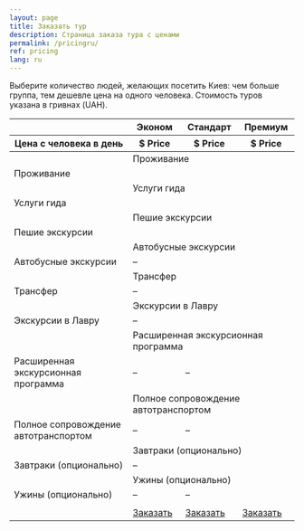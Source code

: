 ```yaml
---
layout: page
title: Заказать тур
description: Страница заказа тура с ценами
permalink: /pricingru/
ref: pricing
lang: ru
---
```


Выберите количество людей, желающих посетить Киев: чем больше группа, тем дешевле цена на одного человека. Стоимость туров указана в гривнах (UAH).

<div id="range"></div>

<div class="comparison">
  <table>
    <thead>
      <tr>
        <th class="tl tl2"></th>
        <th class="product" style="border-top-left-radius: 5px; border-left:0px;">Эконом</th>
        <th class="product">Стандарт</th>
        <th class="product" style="border-top-right-radius: 5px; border-right:0px;">Премиум</th>
      </tr>
      <tr>
        <th>Цена с человека в день</th>
        <th class="price-info">
          <div class="price-now"><span id="price-eco">$ Price</span>
          <span>  </span>
          </div>
        </th>
        <th class="price-info">
          <div class="price-now"><span id="price-std">$ Price</span>
          <span>  </span>
          </div>
        </th>
        <th class="price-info">
          <div class="price-now"><span id="price-prm">$ Price</span>
          <span>  </span>
          </div>
        </th>
      </tr>
    </thead>
    <tbody>
      <tr>
        <td> </td>
        <td colspan="3">Проживание</td>
      </tr>
      <tr class="compare-row">
        <td>Проживание</td>
        <td><i class="fa fa-check"></i></td>
        <td><i class="fa fa-check"></i></td>
        <td><i class="fa fa-check"></i></td>
      </tr>
      <tr>
        <td> </td>
        <td colspan="3">Услуги гида</td>
      </tr>
      <tr>
        <td>Услуги гида</td>
        <td><i class="fa fa-check"></i></td>
        <td><i class="fa fa-check"></i></td>
        <td><i class="fa fa-check"></i></td>
      </tr>
      <tr>
        <td> </td>
        <td colspan="3">Пешие экскурсии</td>
      </tr>
      <tr class="compare-row">
        <td>Пешие экскурсии</td>
        <td><i class="fa fa-check"></i></td>
        <td><i class="fa fa-check"></i></td>
        <td><i class="fa fa-check"></i></td>
      </tr>
      <tr>
        <td> </td>
        <td colspan="4">Автобусные экскурсии</td>
      </tr>
      <tr>
        <td>Автобусные экскурсии</td>
        <td><span>–</span></td>
        <td><i class="fa fa-check"></i></td>
        <td><i class="fa fa-check"></i></td>
      </tr>
      <tr>
        <td> </td>
        <td colspan="3">Трансфер</td>
      </tr>
      <tr class="compare-row">
        <td>Трансфер</td>
        <td><span>–</span></td>
        <td><i class="fa fa-check"></i></td>
        <td><i class="fa fa-check"></i></td>
      </tr>
      <tr>
        <td> </td>
        <td colspan="4">Экскурсии в Лавру</td>
      </tr>
      <tr>
        <td>Экскурсии в Лавру</td>
        <td><span>–</span></td>
        <td><i class="fa fa-check"></i></td>
        <td><i class="fa fa-check"></i></td>
      </tr>
      <tr>
        <td> </td>
        <td colspan="3">Расширенная экскурсионная программа</td>
      </tr>
      <tr class="compare-row">
        <td>Расширенная экскурсионная программа</td>
        <td><span>–</span></td>
        <td><span>–</span></td>
        <td><i class="fa fa-check"></i></td>
      </tr>
      <tr>
        <td> </td>
        <td colspan="3">Полное сопровождение автотранспортом</td>
      </tr>
      <tr>
        <td>Полное сопровождение автотранспортом</td>
        <td><span>–</span></td>
        <td><span>–</span></td>
        <td><i class="fa fa-check"></i></td>
      </tr>
      <tr>
        <td> </td>
        <td colspan="3">Завтраки (опционально)</td>
      </tr>
      <tr class="compare-row">
        <td>Завтраки (опционально)</td>
        <td><span>–</span></td>
        <td><i class="fa fa-check"></i></td>
        <td><i class="fa fa-check"></i></td>
      </tr>
      <tr>
        <td> </td>
        <td colspan="3">Ужины (опционально)</td>
      </tr>
      <tr>
        <td>Ужины (опционально)</td>
        <td><span>–</span></td>
        <td><span>–</span></td>
        <td><i class="fa fa-check"></i></td>
      </tr>
      <tr>
        <td> </td>
      </tr>
      <tr class="compare-row">
        <td></td>
        <td><a id="eco-btn" href="#order" class="btn btn-row">Заказать<span class="hide-mobile"></span></a></td>
        <td><a id="std-btn" href="#order" class="btn btn-row">Заказать<span class="hide-mobile"></span></a></td>
        <td><a id="prm-btn" href="#order" class="btn btn-row">Заказать<span class="hide-mobile"></span></a></td>
      </tr>
    </tbody>
  </table>

</div>



<form id="submit-form" style="display:none" action="http://formspree.io/inkyiv.info@gmail.com" method="POST">
  <div class="input-row">
    <h2 class="inp"><a name="order" class="anchor" aria-hidden="true"></a>Заказ</h2>
  </div>
  <div class="input-row">
    <input type="hidden" name="_next" value="{{ site.baseurl }}/ackru/" />
    <input id="subject" type="hidden" name="_subject" />
    <input type="hidden" name="pricing-plan" />
    <input type="hidden" name="guests-number" />
    <input type="hidden" name="duration" />
    <input type="hidden" name="price" />
  </div>
  <div class="input-row">
    <div><p class="inp"><b>2 или 3-дневный тур:</b></p></div>
    <div id="days"></div>
  </div>
  <div class="input-row">
    <p class="inp"><b>Тип тура:</b></p><p class="inp-inp" id="pricing-plan" ></p>
    <p class="inp"><b>Количество людей:</b></p><p class="inp-inp" id="guests-number"></p>
    <p class="inp"><b>Общая цена:</b></p><p class="inp-inp" id="price"></p>
    <h3 class="inp" style="float:left;">Введите имя контактного лица:</h3>
    <input id="name" class="input" name="name" required />
    <h3 class="inp" style="float:left;">Введите адрес электронной почты:</h3>
    <input id="email" class="input" type="email" name="_replyto" required />
    <h3 class="inp" style="float:left;">Введите номер телефона:</h3>
    <input class="input" type="tel" name="phone" required />
    <h3 class="inp" style="float:left;">Дата прибытия:</h3>
    <input class="input" type="date" name="date" />
  </div>
  <div class="input-row">
    <h3 class="inp">Дополнительные комментарии:</h3>
    <textarea class="input" name="comments"></textarea>
  </div>
  <div class="input-row">
    <input type="button" class="btn btn-row btn-input" value="Оформить заказ" onclick="placeOrder();" />
  </div>
</form>

<script src="{{ "/js/slider.js" | prepend: site.baseurl }}"></script>  